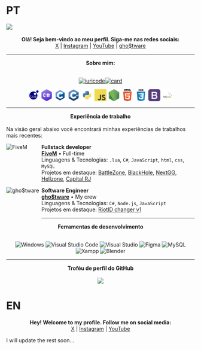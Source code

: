 # PT
![](https://komarev.com/ghpvc/?username=Kooytz&color=006bed)
<div align="center">
  <b>Olá! Seja bem-vindo ao meu perfil. Siga-me nas redes sociais:</b><br>
  <a href="https://x.com/t0xic_ego">X</a> |
  <a href="https://www.instagram.com/koytz/">Instagram</a> |
  <a href="https://www.youtube.com/@Koytz">YouTube</a> |
  <a href="https://discord.gg/rzfTSQ29Dn">gho$tware</a>
</div>

------------

<div align="center">
    <b>Sobre mim:</b><br><br>

[![iuricode](https://github-readme-stats.vercel.app/api/top-langs/?username=Kooytz&hide=html&layout=compact&theme=dark)](https://github.com/anuraghazra/github-readme-stats)[![card]([https://github-readme-stats.vercel.app/api?username=Kooytz&theme=dark&show_icons=true])](https://github.com/anuraghazra/github-readme-stats)

<code><img height="32" src="https://raw.githubusercontent.com/github/explore/80688e429a7d4ef2fca1e82350fe8e3517d3494d/topics/lua/lua.png" alt="Lua"/></code>
<code><img height="32" src="https://raw.githubusercontent.com/github/explore/80688e429a7d4ef2fca1e82350fe8e3517d3494d/topics/csharp/csharp.png" alt="Csharp"/></code>
<code><img height="32" src="https://raw.githubusercontent.com/github/explore/80688e429a7d4ef2fca1e82350fe8e3517d3494d/topics/c/c.png" alt="C"/></code>
<code><img height="32" src="https://raw.githubusercontent.com/github/explore/80688e429a7d4ef2fca1e82350fe8e3517d3494d/topics/cpp/cpp.png" alt="C++"/></code>
<code><img height="32" src="https://raw.githubusercontent.com/github/explore/80688e429a7d4ef2fca1e82350fe8e3517d3494d/topics/python/python.png" alt="Python"/></code>
<code><img height="32" src="https://raw.githubusercontent.com/github/explore/80688e429a7d4ef2fca1e82350fe8e3517d3494d/topics/javascript/javascript.png" alt="Javascript"/></code>
<code><img height="32" src="https://raw.githubusercontent.com/github/explore/80688e429a7d4ef2fca1e82350fe8e3517d3494d/topics/nodejs/nodejs.png" alt="Nodejs"/></code>
<code><img height="32" src="https://raw.githubusercontent.com/github/explore/80688e429a7d4ef2fca1e82350fe8e3517d3494d/topics/html/html.png" alt="HTML5"/></code>
<code><img height="32" src="https://raw.githubusercontent.com/github/explore/80688e429a7d4ef2fca1e82350fe8e3517d3494d/topics/css/css.png" alt="CSS"/></code>
<code><img height="32" src="https://raw.githubusercontent.com/github/explore/80688e429a7d4ef2fca1e82350fe8e3517d3494d/topics/bootstrap/bootstrap.png" alt="Bootstrap"/></code>
<code><img height="32" src="https://raw.githubusercontent.com/github/explore/80688e429a7d4ef2fca1e82350fe8e3517d3494d/topics/mysql/mysql.png" alt="MySQL"/></code>
</div>

------------

<div align="center">
    <b>Experiência de trabalho</b><br><br>
</div>
Na visão geral abaixo você encontrará minhas experiências de trabalhos mais recentes:<br>

[<img align="left" height="94px" width="94px" alt="FiveM" src="https://logos-world.net/wp-content/uploads/2021/03/FiveM-Symbol.png"/>](https://fivem.net/)

**Fullstack developer** \
[**FiveM**](https://fivem.net/) • Full-time \
Linguagens & Tecnologias: `.lua`, `C#`, `JavaScript`, `html`, `css`, `MySQL` \
Projetos em destaque: [BattleZone](), [BlackHole](), [NextGG](), [Hellzone](), [Capital RJ]()
<br/>

[<img align="left" height="94px" width="94px" alt="gho$tware" src="https://cdn.discordapp.com/attachments/642239839525273602/1248055037670981672/beautiful-ghost-computer-panting-art_410516-19109.png?ex=666396d4&is=66624554&hm=8b225574b611864432d3f5c888054796493f46096cf4cd91bb5f210dcbe03366&"/>](https://discord.gg/rzfTSQ29Dn)

**Software Engineer** \
[**gho$tware**](https://discord.gg/rzfTSQ29Dn) • My crew \
Linguagens & Tecnologias: `C#`, `Node.js`, `JavaScript` \
Projetos em destaque: [RiotID changer v1](https://github.com/Kooytz/Koytz-RiotID-changer)
<br/>

------------

<div align="center">
    <b>Ferramentas de desenvolvimento</b><br><br>

![Windows](https://img.shields.io/badge/-Windows-333333?style=flat&logo=windows&logoColor=007ACC)
![Visual Studio Code](https://img.shields.io/badge/-Visual%20Studio%20Code-333333?style=flat&logo=visual-studio-code&logoColor=007ACC)
![Visual Studio](https://img.shields.io/badge/-Visual%20Studio-333333?style=flat&logo=visual-studio&logoColor=007ACC)
![Figma](https://img.shields.io/badge/-Figma-333333?style=flat&logo=figma&logoColor=007ACC)
![MySQL](https://img.shields.io/badge/-MySQL-333333?style=flat&logo=mysql&logoColor=007ACC)
![Xampp](https://img.shields.io/badge/-Xampp-333333?style=flat&logo=xampp&logoColor=007ACC)
![Blender](https://img.shields.io/badge/-Blender-333333?style=flat&logo=blender&logoColor=007ACC)
</div>

------------

<p align="center">
    <b>Troféu de perfil do GitHub</b><br><br>
  <a
    href="https://github.com/ryo-ma/github-profile-trophy"
    title="repositório de troféus"
  >
    <img
      width="800"
      src="https://github-profile-trophy.vercel.app/?username=Kooytz&column=8&theme=darkhub&no-frame=true&no-bg=true"
    />
  </a>
</p>

# EN
<div align="center">
  <b>Hey! Welcome to my profile. Follow me on social media:</b><br>
  <a href="https://x.com/t0xic_ego">X</a> |
  <a href="https://www.instagram.com/koytz/">Instagram</a> |
  <a href="https://www.youtube.com/@Koytz">YouTube</a>
</div>

I will update the rest soon...
